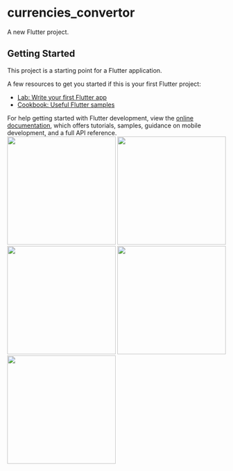 # currencies_convertor

A new Flutter project.

## Getting Started

This project is a starting point for a Flutter application.

A few resources to get you started if this is your first Flutter project:

- [Lab: Write your first Flutter app](https://docs.flutter.dev/get-started/codelab)
- [Cookbook: Useful Flutter samples](https://docs.flutter.dev/cookbook)

For help getting started with Flutter development, view the
[online documentation](https://docs.flutter.dev/), which offers tutorials,
samples, guidance on mobile development, and a full API reference.
<img src="https://user-images.githubusercontent.com/121868218/217017439-1d4cb174-cf03-403f-9428-ada953856030.png" width="250px">
<img src="https://user-images.githubusercontent.com/121868218/217017572-e7276958-edb5-4284-9a83-7749bd25eca7.png" width="250px">
<img src="https://user-images.githubusercontent.com/121868218/217017776-eecaba5d-a7a6-44d9-95b4-4b783cf447f4.png" width="250px">
<img src="https://user-images.githubusercontent.com/121868218/217018015-14059739-3806-4783-86b7-a710f83d5ff7.png" width="250px">
<img src="https://user-images.githubusercontent.com/121868218/217017913-a4e76e23-2214-47f6-91e7-655865688fed.png" width="250px">
